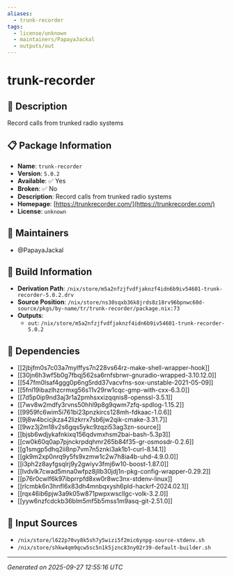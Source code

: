 ```yaml
---
aliases:
  - trunk-recorder
tags:
  - license/unknown
  - maintainers/PapayaJackal
  - outputs/out
---
```


# trunk-recorder

## 📝 Description

Record calls from trunked radio systems

## 📋 Package Information

- **Name**: `trunk-recorder`
- **Version**: `5.0.2`
- **Available**: ✅ Yes
- **Broken**: ✅ No
- **Description**: Record calls from trunked radio systems
- **Homepage**: [https://trunkrecorder.com/](https://trunkrecorder.com/)
- **License**: `unknown`
## 👥 Maintainers

- @PapayaJackal


## 🔧 Build Information

- **Derivation Path**: `/nix/store/m5a2nfzjfvdfjaknzf4idn6b9iv54601-trunk-recorder-5.0.2.drv`
- **Source Position**: `/nix/store/ns30sqxb36k8jrds8z18rv96bpnwc60d-source/pkgs/by-name/tr/trunk-recorder/package.nix:73`
- **Outputs**:
  - `out`:  `/nix/store/m5a2nfzjfvdfjaknzf4idn6b9iv54601-trunk-recorder-5.0.2`

## 🔗 Dependencies

- [[2jbjfm0s7c03a7mylffys7n228vs64rz-make-shell-wrapper-hook]]
- [[30jn6h3wf5b0g7fbqj562sa6rnfsbrwr-gnuradio-wrapped-3.10.12.0]]
- [[547fm0lsaf4ggg0p6ng5rdd37vacvfns-sox-unstable-2021-05-09]]
- [[5fnl19ibazlhzcrmxg56s11v29rw1cqc-gmp-with-cxx-6.3.0]]
- [[7d5p0ip9nd3aj3r1a2pmhsxxizqqnis8-openssl-3.5.1]]
- [[7wv8w2mdfy3rvns50hhl9p8g9qwm7zfq-spdlog-1.15.2]]
- [[9959fc6wim5i761bi23pnzkircs128mh-fdkaac-1.0.6]]
- [[9j8w4bcicjkza42lizkrrx7sb6jw2qik-cmake-3.31.7]]
- [[9wz3j2m18v2s6gqs5ykc9zqzi53ag3zn-source]]
- [[bjsb6wdjykafnkixq156qdvmxhsm2bai-bash-5.3p3]]
- [[cw0k60q0ap7pjnckrpdqhmr265b84f35-gr-osmosdr-0.2.6]]
- [[g1smgp5dhq2ii8np7vm7n5znki3ak1b1-curl-8.14.1]]
- [[gk9m2xp0nrq9y5fs9xzmw1c2w7h8ia4b-uhd-4.9.0.0]]
- [[i3ph2z8ayfgsqlrj9y2gwiyv3fmj6w10-boost-1.87.0]]
- [[lvdvlk7cwad5mna0wfpz8jllb30jdj1n-pkg-config-wrapper-0.29.2]]
- [[p76r0cwlf6k97ibprrpfd8xw0r8wc3nx-stdenv-linux]]
- [[rlcmbk6n3hnfl6x83dh4mnbqxysh6pld-hackrf-2024.02.1]]
- [[rqx46ib6pjw3a9k05w871pwpxwscllgc-volk-3.2.0]]
- [[yyw6nzfcdckb36blm5mf5b5mss1m9asq-git-2.51.0]]

## 📁 Input Sources

- `/nix/store/l622p70vy8k5sh7y5wizi5f2mic6ynpg-source-stdenv.sh`
- `/nix/store/shkw4qm9qcw5sc5n1k5jznc83ny02r39-default-builder.sh`

---
*Generated on 2025-09-27 12:55:16 UTC*
